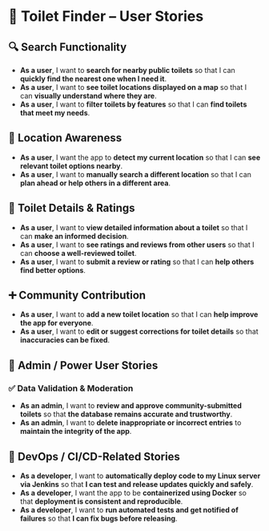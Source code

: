 # 🚻 Toilet Finder – User Stories

## 🔍 Search Functionality

- **As a user**, I want to **search for nearby public toilets** so that I can **quickly find the nearest one when I need it**.
- **As a user**, I want to **see toilet locations displayed on a map** so that I can **visually understand where they are**.
- **As a user**, I want to **filter toilets by features** so that I can **find toilets that meet my needs**.

## 📍 Location Awareness

- **As a user**, I want the app to **detect my current location** so that I can **see relevant toilet options nearby**.
- **As a user**, I want to **manually search a different location** so that I can **plan ahead or help others in a different area**.

## 📝 Toilet Details & Ratings

- **As a user**, I want to **view detailed information about a toilet** so that I can **make an informed decision**.
- **As a user**, I want to **see ratings and reviews from other users** so that I can **choose a well-reviewed toilet**.
- **As a user**, I want to **submit a review or rating** so that I can **help others find better options**.

## ➕ Community Contribution

- **As a user**, I want to **add a new toilet location** so that I can **help improve the app for everyone**.
- **As a user**, I want to **edit or suggest corrections for toilet details** so that **inaccuracies can be fixed**.

## 🔐 Admin / Power User Stories

### ✅ Data Validation & Moderation

- **As an admin**, I want to **review and approve community-submitted toilets** so that **the database remains accurate and trustworthy**.
- **As an admin**, I want to **delete inappropriate or incorrect entries** to **maintain the integrity of the app**.

## 🚀 DevOps / CI/CD-Related Stories

- **As a developer**, I want to **automatically deploy code to my Linux server via Jenkins** so that **I can test and release updates quickly and safely**.
- **As a developer**, I want the app to be **containerized using Docker** so that **deployment is consistent and reproducible**.
- **As a developer**, I want to **run automated tests and get notified of failures** so that **I can fix bugs before releasing**.
